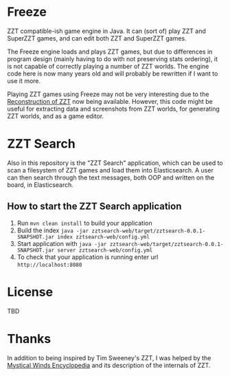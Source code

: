 # Freeze

ZZT compatible-ish game engine in Java. It can (sort of) play ZZT and SuperZZT
games, and can edit both ZZT and SuperZZT games.

The Freeze engine loads and plays ZZT games, but due to differences in program
design (mainly having to do with not preserving stats ordering), it is not
capable of correctly playing a number of ZZT worlds. The engine code here is
now many years old and will probably be rewritten if I want to use it more.

Playing ZZT games using Freeze may not be very interesting due to the
[Reconstruction of ZZT](github.com/asiekierka/reconstruction-of-zzt) now being
available. However, this code might be useful for extracting data and
screenshots from ZZT worlds, for generating ZZT worlds, and as a game editor.

# ZZT Search

Also in this repository is the "ZZT Search" application, which can be used to
scan a filesystem of ZZT games and load them into Elasticsearch. A user can
then search through the text messages, both OOP and written on the board, in
Elasticsearch.

## How to start the ZZT Search application

1. Run `mvn clean install` to build your application
1. Build the index `java -jar zztsearch-web/target/zztsearch-0.0.1-SNAPSHOT.jar index zztsearch-web/config.yml`
1. Start application with `java -jar zztsearch-web/target/zztsearch-0.0.1-SNAPSHOT.jar server zztsearch-web/config.yml`
1. To check that your application is running enter url `http://localhost:8080`

# License

TBD

# Thanks

In addition to being inspired by Tim Sweeney's ZZT, I was helped by the
[Mystical Winds Encyclopedia](https://museumofzzt.com/file/m/Mwencv14.zip)
and its description of the internals of ZZT.
